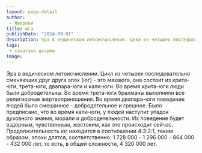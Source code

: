 ```yaml
---
layout: page-detail
author:
 - Яшодеви
title: юга
publishDate: "2024-09-01"
description: Эра в ведическом летоисчислении. Цикл из четырех последовательно сменяющих друг друга эпох (юг) - это махаюга, она состоит из крита-юги, трета-юги, двапара-юги и кали-юги. Во время крита-юги люди были добродетельны. Во время трета-юги брахманы выполняли все религиозные жертвоприношения. Во время двапара-юги поведение людей было смешанное - добродетельное и грешное. Было предписано, что во время кали-юги, у людей наступит упадок духовного знания, морали и добродетельности. Их поведение будет вздорным, чувственным, жестоким, как это происходит сейчас. Продолжительность юг находится в соотношении 4321, таким образом, эпохи длятся, соответственно 1 728 000 - 1 296 000 - 864 000 - 432 000 лет, то есть, в общей сложности, 4 320 000 лет.
tags:
 - санатана дхарма
image: 
---
```


Эра в ведическом летоисчислении. Цикл из четырех последовательно сменяющих друг друга эпох (юг) - это махаюга, она состоит из крита-юги, трета-юги, двапара-юги и кали-юги. Во время крита-юги люди были добродетельны. Во время трета-юги брахманы выполняли все религиозные жертвоприношения. Во время двапара-юги поведение людей было смешанное - добродетельное и грешное. Было предписано, что во время кали-юги, у людей наступит упадок духовного знания, морали и добродетельности. Их поведение будет вздорным, чувственным, жестоким, как это происходит сейчас. Продолжительность юг находится в соотношении 4:3:2:1, таким образом, эпохи длятся, соответственно: 1 728 000 - 1 296 000 - 864 000 - 432 000 лет, то есть, в общей сложности, 4 320 000 лет.

